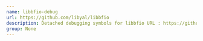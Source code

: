 ```yaml
---
name: libbfio-debug
url: https://github.com/libyal/libbfio
description: Detached debugging symbols for libbfio URL : https://github.
group: None
---
```


